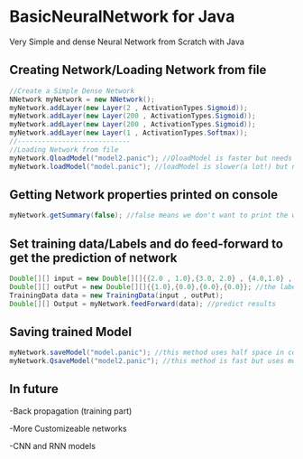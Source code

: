 # BasicNeuralNetwork for Java
Very Simple and dense Neural Network from Scratch with Java


## Creating Network/Loading Network from file
```Java
//Create a Simple Dense Network
NNetwork myNetwork = new NNetwork();
myNetwork.addLayer(new Layer(2 , ActivationTypes.Sigmoid));
myNetwork.addLayer(new Layer(200 , ActivationTypes.Sigmoid));
myNetwork.addLayer(new Layer(200 , ActivationTypes.Sigmoid));
myNetwork.addLayer(new Layer(1 , ActivationTypes.Softmax));
//----------------------------
//Loading Network from file
myNetwork.QloadModel("model2.panic"); //QloadModel is faster but needs more space
myNetwork.loadModel("model.panic"); //loadModel is slower(a lot!) but needs half space
```
## Getting Network properties printed on console
```Java
myNetwork.getSummary(false); //false means we don't want to print the weights
```
## Set training data/Labels and do feed-forward to get the prediction of network
```Java
Double[][] input = new Double[][]{{2.0 , 1.0},{3.0, 2.0} , {4.0,1.0} , {2.0,0.0}};
Double[][] outPut = new Double[][]{{1.0},{0.0},{0.0},{0.0}}; //the labels
TrainingData data = new TrainingData(input , outPut);
Double[][] Output = myNetwork.feedForward(data); //predict results

```
## Saving trained Model
```Java
myNetwork.saveModel("model.panic"); //this method uses half space in compare to second method but it's very slow
myNetwork.QsaveModel("model2.panic"); //this method is fast but uses more space to save
```

## In future
-Back propagation (training part)

-More Customizeable networks

-CNN and RNN models

